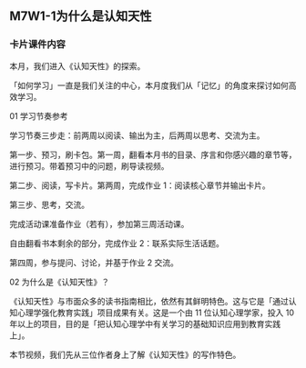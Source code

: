 ## M7W1-1为什么是认知天性

### 卡片课件内容

本月，我们进入《认知天性》的探索。

「如何学习」一直是我们关注的中心，本月度我们从「记忆」的角度来探讨如何高效学习。

01 学习节奏参考

学习节奏三步走：前两周以阅读、输出为主，后两周以思考、交流为主。

第一步、预习，刷卡包。第一周，翻看本月书的目录、序言和你感兴趣的章节等，进行预习。带着预习中的问题，刷导读视频。

第二步、阅读，写卡片。第两周，完成作业 1：阅读核心章节并输出卡片。

第三步、思考，交流。

完成活动课准备作业（若有），参加第三周活动课。

自由翻看书本剩余的部分，完成作业 2：联系实际生活话题。

第四周，参与提问、讨论，并基于作业 2 交流。

02 为什么是《认知天性》？

《认知天性》与市面众多的读书指南相比，依然有其鲜明特色。这与它是「通过认知心理学强化教育实践」项目成果有关。这是一个由 11 位认知心理学家，投入 10 年以上的项目，目的是「把认知心理学中有关学习的基础知识应用到教育实践上」。

本节视频，我们先从三位作者身上了解《认知天性》的写作特色。



